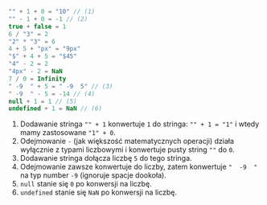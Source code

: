 
```js no-beautify
"" + 1 + 0 = "10" // (1)
"" - 1 + 0 = -1 // (2)
true + false = 1
6 / "3" = 2
"2" * "3" = 6
4 + 5 + "px" = "9px"
"$" + 4 + 5 = "$45"
"4" - 2 = 2
"4px" - 2 = NaN
7 / 0 = Infinity
" -9  " + 5 = " -9  5" // (3)
" -9  " - 5 = -14 // (4)
null + 1 = 1 // (5)
undefined + 1 = NaN // (6)
```

1. Dodawanie stringa `"" + 1` konwertuje `1` do stringa: `"" + 1 = "1"` i wtedy mamy zastosowane `"1" + 0`.
2. Odejmowanie `-` (jak większość matematycznych operacji) działa wyłącznie z typami liczbowymi i konwertuje pusty string `""` do `0`.
3. Dodawanie stringa dołącza liczbę `5` do tego stringa.
4. Odejmowanie zawsze konwertuje do liczby, zatem konwertuje `"  -9  "` na typ number `-9` (ignoruje spacje dookoła).
5. `null` stanie się `0` po konwersji na liczbę.
6. `undefined` stanie się `NaN` po konwersji na liczbę.
